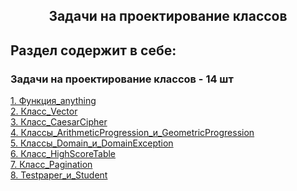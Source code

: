 <h2 style="text-align:center">Задачи на проектирование классов</h2>

## Раздел содержит в себе:

###  Задачи на проектирование классов - 14 шт


<div>
<a href="https://github.com/kolesnikovvitaliy/pokolenie_python_oop/tree/main/9_Задачи_на_проектирование_классов/9_1_Функция_anything">1. Функция_anything</a>  &nbsp; 
</div>
<div>
<a href="https://github.com/kolesnikovvitaliy/pokolenie_python_oop/tree/main/9_Задачи_на_проектирование_классов/9_2_Класс_Vector">2. Класс_Vector</a>  &nbsp; 
</div>
<div>
<a href="https://github.com/kolesnikovvitaliy/pokolenie_python_oop/tree/main/9_Задачи_на_проектирование_классов/9_3_Класс_CaesarCipher">3. Класс_CaesarCipher</a>  &nbsp; 
</div>
<div>
<a href="https://github.com/kolesnikovvitaliy/pokolenie_python_oop/tree/main/9_Задачи_на_проектирование_классов/9_4_Классы_ArithmeticProgression_и_GeometricProgression">4. Классы_ArithmeticProgression_и_GeometricProgression</a>  &nbsp; 
</div>
<div>
<a href="https://github.com/kolesnikovvitaliy/pokolenie_python_oop/tree/main/9_Задачи_на_проектирование_классов/9_5_Классы_Domain_и_DomainException">5. Классы_Domain_и_DomainException</a>  &nbsp; 
</div>
<div>
<a href="https://github.com/kolesnikovvitaliy/pokolenie_python_oop/tree/main/9_Задачи_на_проектирование_классов/9_6_Класс_HighScoreTable">6. Класс_HighScoreTable</a>  &nbsp; 
</div>
<div>
<a href="https://github.com/kolesnikovvitaliy/pokolenie_python_oop/tree/main/9_Задачи_на_проектирование_классов/9_7_Класс_Pagination">7. Класс_Pagination</a>  &nbsp; 
</div>
<div>
<a href="https://github.com/kolesnikovvitaliy/pokolenie_python_oop/tree/main/9_Задачи_на_проектирование_классов/9_8_Классы_Testpaper_и_Student">8. Testpaper_и_Student</a>  &nbsp; 
</div>
